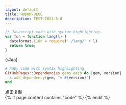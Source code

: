 ```yaml
---
layout: default
title: HODOR-BLOG
description: TEST-2021-6-8
---
```




```js
// Javascript code with syntax highlighting.
var fun = function lang(l) {
  dateformat.i18n = require('./lang/' + l)
  return true;
}
```
{:#aa}

```ruby
# Ruby code with syntax highlighting
GitHubPages::Dependencies.gems.each do |gem, version|
  s.add_dependency(gem, "= #{version}")
end
```
<!--data-clipboard-text属性的值将会被复制-->
<div id="btn" class="js-copy" data-clipboard-target="#aa">
    <span>点击复制</span>
</div>
 <script src="./clipboard.min.js"></script>
<script>
    var btn = document.getElementById('btn');
    var clipboard = new Clipboard(btn);//实例化

    //复制成功执行的回调，可选
    clipboard.on('success', function(e) {
        alert('复制成功')
    });

    //复制失败执行的回调，可选
    clipboard.on('error', function(e) {
        console.log(e);
    });
</script>
{% if page.content contains "code" %}
<script>
// get all <code> elements
var allCodeBlocksElements = $( "code" );

allCodeBlocksElements.each(function(i) {
  // add different id for each code block

  // target 
  var currentId = "codeblock" + (i + 1);
  $(this).attr('id', currentId);
     
  //trigger
  var clipButton = '<button class="btn" data-clipboard-target="#' + currentId + '"><img src="https://clipboardjs.com/assets/images/clippy.svg" width="13" alt="Copy to clipboard"></button>';
     $(this).after(clipButton);
  });
 
  new Clipboard('.btn');
</script>
{% endif %}

